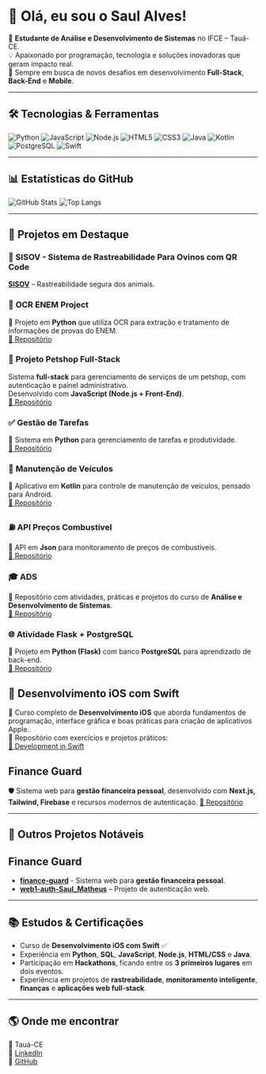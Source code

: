 # 👋 Olá, eu sou o Saul Alves!

🎯 **Estudante de Análise e Desenvolvimento de Sistemas** no IFCE – Tauá-CE.  
💡 Apaixonado por programação, tecnologia e soluções inovadoras que geram impacto real.  
🚀 Sempre em busca de novos desafios em desenvolvimento **Full-Stack**, **Back-End** e **Mobile**.

---

## 🛠️ Tecnologias & Ferramentas
![Python](https://img.shields.io/badge/Python-3776AB?style=for-the-badge&logo=python&logoColor=white)
![JavaScript](https://img.shields.io/badge/JavaScript-F7DF1E?style=for-the-badge&logo=javascript&logoColor=black)
![Node.js](https://img.shields.io/badge/Node.js-43853D?style=for-the-badge&logo=node.js&logoColor=white)
![HTML5](https://img.shields.io/badge/HTML5-E34F26?style=for-the-badge&logo=html5&logoColor=white)
![CSS3](https://img.shields.io/badge/CSS3-1572B6?style=for-the-badge&logo=css3&logoColor=white)
![Java](https://img.shields.io/badge/Java-ED8B00?style=for-the-badge&logo=java&logoColor=white)
![Kotlin](https://img.shields.io/badge/Kotlin-7F52FF?style=for-the-badge&logo=kotlin&logoColor=white)
![PostgreSQL](https://img.shields.io/badge/PostgreSQL-336791?style=for-the-badge&logo=postgresql&logoColor=white)
![Swift](https://img.shields.io/badge/Swift-FA7343?style=for-the-badge&logo=swift&logoColor=white)

---

## 📊 Estatísticas do GitHub
![GitHub Stats](https://github-readme-stats.vercel.app/api?username=SAUL-ALVES&show_icons=true&theme=radical)
![Top Langs](https://github-readme-stats.vercel.app/api/top-langs/?username=SAUL-ALVES&layout=compact&theme=radical)

---

## 🚀 Projetos em Destaque

### 🐑 SISOV - **Sistema de Rastreabilidade** Para **Ovinos** com **QR Code**
[**SISOV**](https://github.com/SAUL-ALVES/SISOV) – Rastreabilidade segura dos animais.


### 🔎 **OCR ENEM Project**
📌 Projeto em **Python** que utiliza OCR para extração e tratamento de informações de provas do ENEM.  
[🔗 Repositório](https://github.com/SAUL-ALVES/ocr_enem_project)


### 🐾 **Projeto Petshop Full-Stack**
Sistema **full-stack** para gerenciamento de serviços de um petshop, com autenticação e painel administrativo.  
Desenvolvido com **JavaScript (Node.js + Front-End)**.  
[🔗 Repositório](https://github.com/janiele376/projeto-pet-shop-fullstack)


### ✅ **Gestão de Tarefas**
📌 Sistema em **Python** para gerenciamento de tarefas e produtividade.  
[🔗 Repositório](https://github.com/SAUL-ALVES/Gestao_Tarefas)


### 🚗 **Manutenção de Veículos**
📌 Aplicativo em **Kotlin** para controle de manutenção de veículos, pensado para Android.  
[🔗 Repositório](https://github.com/SAUL-ALVES/Manutencao_Veiculos)


### ⛽ **API Preços Combustível**
📌 API em **Json** para monitoramento de preços de combustíveis.  
[🔗 Repositório](https://github.com/SAUL-ALVES/api-precos-combustivel)


### 🎓 **ADS**
📌 Repositório com atividades, práticas e projetos do curso de **Análise e Desenvolvimento de Sistemas**.  
[🔗 Repositório](https://github.com/SAUL-ALVES/ADS)


### 🌐 **Atividade Flask + PostgreSQL**
📌 Projeto em **Python (Flask)** com banco **PostgreSQL** para aprendizado de back-end.  
[🔗 Repositório](https://github.com/SaulAlves/atv-flask-postgres)


## 📱 Desenvolvimento iOS com Swift
🎯 Curso completo de **Desenvolvimento iOS** que aborda fundamentos de programação, interface gráfica e boas práticas para criação de aplicativos Apple.  
📌 Repositório com exercícios e projetos práticos:  
[🔗 Development in Swift](https://github.com/SAUL-ALVES/Development-in-Swift)


## Finance Guard 
🛡️ Sistema web para **gestão financeira pessoal**, desenvolvido com **Next.js, Tailwind, Firebase** e recursos modernos de autenticação.
[🔗 Repositório](https://github.com/SAUL-ALVES/finance-guard_)

---

## 🧩 Outros Projetos Notáveis
## Finance Guard 
- [**finance-guard**](https://github.com/SAUL-ALVES/finance-guard_) - Sistema web para **gestão financeira pessoal**.
- [**web1-auth-Saul_Matheus**](https://github.com/SAUL-ALVES/web1-auth-Saul_Matheus) – Projeto de autenticação web.

---

## 📚 Estudos & Certificações
- Curso de **Desenvolvimento iOS com Swift** ✅
- Experiência em **Python**, **SQL**, **JavaScript**, **Node.js**, **HTML/CSS** e **Java**.
- Participação em **Hackathons**, ficando entre os **3 primeiros lugares** em dois eventos.
- Experiência em projetos de **rastreabilidade**, **monitoramento inteligente**, **finanças** e **aplicações web full-stack**.

---

## 🌎 Onde me encontrar
📍 Tauá-CE  
💼 [LinkedIn](www.linkedin.com/in/saul-alves)  
📧 [GitHub](https://github.com/SAUL-ALVES)  
